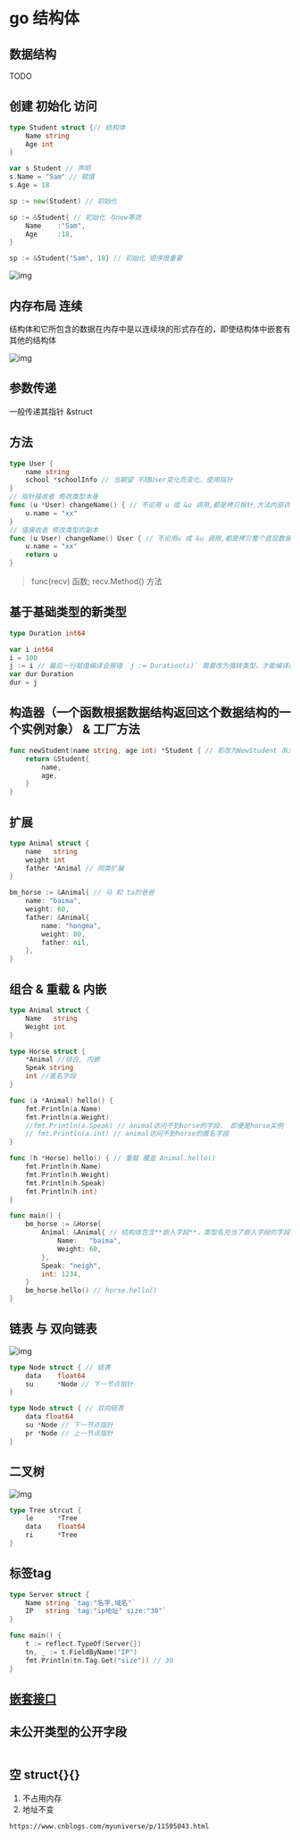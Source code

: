 # go 结构体

## 数据结构

TODO

## 创建 初始化 访问

```go
type Student struct {// 结构体
    Name string
    Age int
}

var s Student // 声明
s.Name = "Sam" // 赋值
s.Age = 18

sp := new(Student) // 初始化

sp := &Student{ // 初始化 与new等效
    Name    :"Sam",
    Age     :18,
}

sp := &Student{"Sam", 18} // 初始化 顺序很重要
```

![img](res/go-struct-assign.jpg)

## 内存布局 连续

结构体和它所包含的数据在内存中是以连续块的形式存在的，即使结构体中嵌套有其他的结构体

![img](res/go-struct-mem.jpg)

## 参数传递

一般传递其指针 &struct

## 方法

```go
type User {
    name string
    school *schoolInfo // 当期望 不随User变化而变化，使用指针
}
// 指针接收者 修改类型本身
func (u *User) changeName() { // 不论用 u 或 &u 调用,都是拷贝指针,方法内部访问的和修改的都是原始的实例数据结构
    u.name = "xx"
}
// 值接收者 修改类型的副本
func (u User) changeName() User { // 不论用u 或 &u 调用,都是拷贝整个底层数据结构的，方法内部访问的和修改的都是实例的副本
    u.name = "xx"
    return u
}
```

> func(recv) 函数; recv.Method() 方法

## 基于基础类型的新类型

```go
type Duration int64

var i int64
i = 100
j := i // 最后一行赋值编译会报错 `j := Duration(i)` 需要改为强转类型，才能编译通过
var dur Duration
dur = j
```

## 构造器（一个函数根据数据结构返回这个数据结构的一个实例对象） & 工厂方法

```go
func newStudent(name string, age int) *Student { // 若改为NewStudent（N大写）可以认为是工厂方法
    return &Student{
        name,
        age,
    }
}
```

## 扩展

```go
type Animal struct {
    name   string
    weight int
    father *Animal // 同类扩展
}

bm_horse := &Animal{ // 马 和 ta的爸爸
    name: "baima",
    weight: 60,
    father: &Animal{
        name: "hongma",
        weight: 80,
        father: nil,
    },
}
```

## 组合 & 重载 & 内嵌

```go
type Animal struct {
    Name   string
    Weight int
}

type Horse struct {
    *Animal //组合, 内嵌
    Speak string
    int //匿名字段
}

func (a *Animal) hello() {
    fmt.Println(a.Name)
    fmt.Println(a.Weight)
    //fmt.Println(a.Speak) // animal访问不到horse的字段， 即便是horse实例
    // fmt.Println(a.int) // animal访问不到horse的匿名字段
}

func (h *Horse) hello() { // 重载 覆盖 Animal.hello()
    fmt.Println(h.Name)
    fmt.Println(h.Weight)
    fmt.Println(h.Speak)
    fmt.Println(h.int)
}

func main() {
    bm_horse := &Horse{
        Animal: &Animal{ // 结构体包含**嵌入字段**，类型名充当了嵌入字段的字段名
            Name:   "baima",
            Weight: 60,
        },
        Speak: "neigh",
        int: 1234,
    }
    bm_horse.hello() // horse.hello()
}
```

## 链表 与 双向链表

![img](res/go-struct-list.jpg)

```go
type Node struct { // 链表
    data    float64
    su      *Node // 下一节点指针
}

type Node struct { // 双向链表
    data float64
    su *Node // 下一节点指针
    pr *Node // 上一节点指针
}
```

## 二叉树

![img](res/go-struct-btree.jpg)

```go
type Tree strcut {
    le      *Tree
    data    float64
    ri      *Tree
}
```

## 标签tag

```go
type Server struct {
    Name string `tag:"名字,域名"`
    IP   string `tag:"ip地址" size:"30"`
}

func main() {
    t := reflect.TypeOf(Server{})
    tn, _ := t.FieldByName("IP")
    fmt.Println(tn.Tag.Get("size")) // 30
}
```

## [嵌套接口](go-interface.md#嵌入结构体)

## 未公开类型的公开字段

```go

```

## 空 struct{}{}

1. 不占用内存
2. 地址不变

`https://www.cnblogs.com/myuniverse/p/11595043.html`
